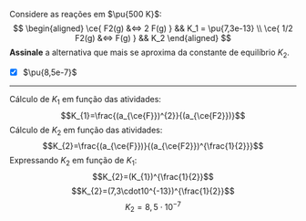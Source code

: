 Considere as reações em $\pu{500 K}$:
$$
\begin{aligned}
    \ce{ F2(g) &<=> 2 F(g) } && K_1 = \pu{7,3e-13} \\
    \ce{ 1/2 F2(g) &<=> F(g) } && K_2
\end{aligned}
$$
**Assinale** a alternativa que mais se aproxima da constante de equilíbrio $K_2$.

- [x] $\pu{8,5e-7}$


---

Cálculo de $K_{1}$ em função das atividades:
$$K_{1}=\frac{(a_{\ce{F}})^{2}}{(a_{\ce{F2}})}$$
Cálculo de $K_{2}$ em função das atividades:
$$K_{2}=\frac{(a_{\ce{F}})}{(a_{\ce{F2}})^{\frac{1}{2}}}$$
Expressando $K_{2}$ em função de $K_{1}$:
$$K_{2}=(K_{1})^{\frac{1}{2}}$$
$$K_{2}=(7,3\cdot10^{-13})^{\frac{1}{2}}$$
$$K_{2}=8,5\cdot10^{-7}$$

